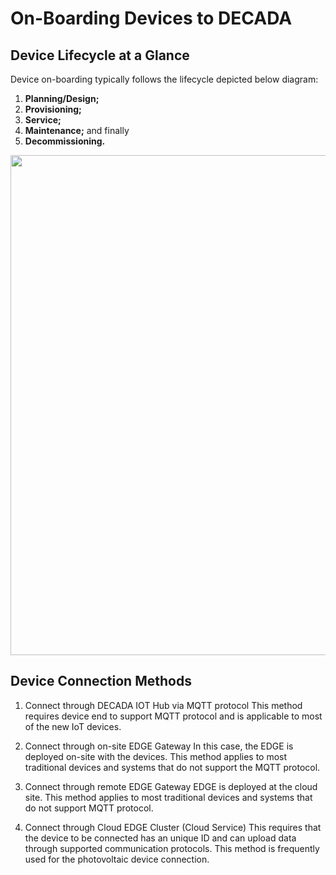 # On-Boarding Devices to DECADA
## Device Lifecycle at a Glance
Device on-boarding typically follows the lifecycle depicted below diagram:
 1. **Planning/Design;** 
 2. **Provisioning;**
 3. **Service;**
 4. **Maintenance;** and finally
 5. **Decommissioning.**

<div align=center>
<img width="800" src="./images/decadalc2.png"/>
</div>

## Device Connection Methods
1. Connect through DECADA IOT Hub via MQTT protocol
This method requires device end to support MQTT protocol and is applicable to most of the new IoT devices.

2. Connect through on-site EDGE Gateway
In this case, the EDGE is deployed on-site with the devices. This method applies to most traditional devices and systems that do not support the MQTT protocol.

3. Connect through remote EDGE Gateway
EDGE is deployed at the cloud site. This method applies to most traditional devices and systems that do not support MQTT protocol.

4. Connect through Cloud EDGE Cluster (Cloud Service)
This requires that the device to be connected has an unique ID and can upload data through supported communication protocols. This method is frequently used for the photovoltaic device connection.




